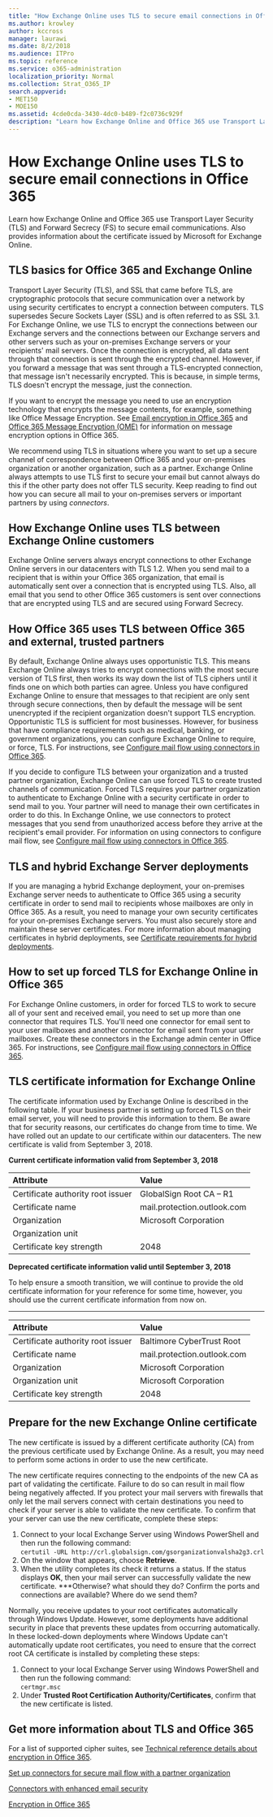 ```yaml
---
title: "How Exchange Online uses TLS to secure email connections in Office 365"
ms.author: krowley
author: kccross
manager: laurawi
ms.date: 8/2/2018
ms.audience: ITPro
ms.topic: reference
ms.service: o365-administration
localization_priority: Normal
ms.collection: Strat_O365_IP
search.appverid:
- MET150
- MOE150
ms.assetid: 4cde0cda-3430-4dc0-b489-f2c0736c929f
description: "Learn how Exchange Online and Office 365 use Transport Layer Security (TLS) and Forward Secrecy (FS) to secure email communications. Also get information about the certificate issued by Microsoft for Exchange Online."
---
```


# How Exchange Online uses TLS to secure email connections in Office 365

Learn how Exchange Online and Office 365 use Transport Layer Security (TLS) and Forward Secrecy (FS) to secure email communications. Also provides information about the certificate issued by Microsoft for Exchange Online.
  
## TLS basics for Office 365 and Exchange Online

Transport Layer Security (TLS), and SSL that came before TLS, are cryptographic protocols that secure communication over a network by using security certificates to encrypt a connection between computers. TLS supersedes Secure Sockets Layer (SSL) and is often referred to as SSL 3.1. For Exchange Online, we use TLS to encrypt the connections between our Exchange servers and the connections between our Exchange servers and other servers such as your on-premises Exchange servers or your recipients' mail servers. Once the connection is encrypted, all data sent through that connection is sent through the encrypted channel. However, if you forward a message that was sent through a TLS-encrypted connection, that message isn't necessarily encrypted. This is because, in simple terms, TLS doesn't encrypt the message, just the connection.
  
If you want to encrypt the message you need to use an encryption technology that encrypts the message contents, for example, something like Office Message Encryption. See [Email encryption in Office 365](email-encryption.md) and [Office 365 Message Encryption (OME)](ome.md) for information on message encryption options in Office 365. 
  
We recommend using TLS in situations where you want to set up a secure channel of correspondence between Office 365 and your on-premises organization or another organization, such as a partner. Exchange Online always attempts to use TLS first to secure your email but cannot always do this if the other party does not offer TLS security. Keep reading to find out how you can secure all mail to your on-premises servers or important partners by using  *connectors*. 
  
## How Exchange Online uses TLS between Exchange Online customers

Exchange Online servers always encrypt connections to other Exchange Online servers in our datacenters with TLS 1.2. When you send mail to a recipient that is within your Office 365 organization, that email is automatically sent over a connection that is encrypted using TLS. Also, all email that you send to other Office 365 customers is sent over connections that are encrypted using TLS and are secured using Forward Secrecy.
  
## How Office 365 uses TLS between Office 365 and external, trusted partners

By default, Exchange Online always uses opportunistic TLS. This means Exchange Online always tries to encrypt connections with the most secure version of TLS first, then works its way down the list of TLS ciphers until it finds one on which both parties can agree. Unless you have configured Exchange Online to ensure that messages to that recipient are only sent through secure connections, then by default the message will be sent unencrypted if the recipient organization doesn't support TLS encryption. Opportunistic TLS is sufficient for most businesses. However, for business that have compliance requirements such as medical, banking, or government organizations, you can configure Exchange Online to require, or force, TLS. For instructions, see [Configure mail flow using connectors in Office 365](https://technet.microsoft.com/library/ms.exch.eac.connectorselection%28v=exchg.150%29.aspx).
  
If you decide to configure TLS between your organization and a trusted partner organization, Exchange Online can use forced TLS to create trusted channels of communication. Forced TLS requires your partner organization to authenticate to Exchange Online with a security certificate in order to send mail to you. Your partner will need to manage their own certificates in order to do this. In Exchange Online, we use connectors to protect messages that you send from unauthorized access before they arrive at the recipient's email provider. For information on using connectors to configure mail flow, see [Configure mail flow using connectors in Office 365](https://technet.microsoft.com/library/ms.exch.eac.connectorselection%28v=exchg.150%29.aspx).
  
## TLS and hybrid Exchange Server deployments

If you are managing a hybrid Exchange deployment, your on-premises Exchange server needs to authenticate to Office 365 using a security certificate in order to send mail to recipients whose mailboxes are only in Office 365. As a result, you need to manage your own security certificates for your on-premises Exchange servers. You must also securely store and maintain these server certificates. For more information about managing certificates in hybrid deployments, see [Certificate requirements for hybrid deployments](https://technet.microsoft.com/library/hh563848%28v=exchg.150%29.aspx).
  
## How to set up forced TLS for Exchange Online in Office 365

For Exchange Online customers, in order for forced TLS to work to secure all of your sent and received email, you need to set up more than one connector that requires TLS. You'll need one connector for email sent to your user mailboxes and another connector for email sent from your user mailboxes. Create these connectors in the Exchange admin center in Office 365. For instructions, see [Configure mail flow using connectors in Office 365](https://technet.microsoft.com/library/ms.exch.eac.connectorselection%28v=exchg.150%29.aspx).
  
## TLS certificate information for Exchange Online

The certificate information used by Exchange Online is described in the following table. If your business partner is setting up forced TLS on their email server, you will need to provide this information to them. Be aware that for security reasons, our certificates do change from time to time. We have rolled out an update to our certificate within our datacenters. The new certificate is valid from September 3, 2018.
  
 **Current certificate information valid from September 3, 2018**
  
|**Attribute**|**Value**|
|:-----|:-----|
|Certificate authority root issuer  <br/> |GlobalSign Root CA – R1 <br/> |
|Certificate name  <br/> |mail.protection.outlook.com  <br/> |
|Organization  <br/> |Microsoft Corporation  <br/> |
|Organization unit  <br/> |  <br/> |
|Certificate key strength  <br/> |2048  <br/> |
   
 **Deprecated certificate information valid until September 3, 2018**
  
To help ensure a smooth transition, we will continue to provide the old certificate information for your reference for some time, however, you should use the current certificate information from now on.
  
****

|**Attribute**|**Value**|
|:-----|:-----|
|Certificate authority root issuer  <br/> |Baltimore CyberTrust Root  <br/> |
|Certificate name  <br/> |mail.protection.outlook.com  <br/> |
|Organization  <br/> |Microsoft Corporation  <br/> |
|Organization unit  <br/> |Microsoft Corporation  <br/> |
|Certificate key strength  <br/> |2048  <br/> |
   
## Prepare for the new Exchange Online certificate

The new certificate is issued by a different certificate authority (CA) from the previous certificate used by Exchange Online. As a result, you may need to perform some actions in order to use the new certificate.

The new certificate requires connecting to the endpoints of the new CA as part of validating the certificate. Failure to do so can result in mail flow being negatively affected. If you protect your mail servers with firewalls that only let the mail servers connect with certain destinations you need to check if your server is able to validate the new certificate. To confirm that your server can use the new certificate, complete these steps:

1. Connect to your local Exchange Server using Windows PowerShell and then run the following command:  
  `certutil -URL http://crl.globalsign.com/gsorganizationvalsha2g3.crl`
2. On the window that appears, choose **Retrieve**.
3. When the utility completes its check it returns a status. If the status displays **OK**, then your mail server can successfully validate the new certificate. ***Otherwise? what should they do? Confirm the ports and connections are available? Where do we send them?

Normally, you receive updates to your root certificates automatically through Windows Update. However, some deployments have additional security in place that prevents these updates from occurring automatically. In these locked-down deployments where Windows Update can't automatically update root certificates, you need to ensure that the correct root CA certificate is installed by completing these steps:
1.  Connect to your local Exchange Server using Windows PowerShell and then run the following command:  
  `certmgr.msc`
2. Under **Trusted Root Certification Authority/Certificates**, confirm that the new certificate is listed.

## Get more information about TLS and Office 365

For a list of supported cipher suites, see [Technical reference details about encryption in Office 365](technical-reference-details-about-encryption.md).
  
[Set up connectors for secure mail flow with a partner organization](https://technet.microsoft.com/library/dn751021%28v=exchg.150%29.aspx)
  
[Connectors with enhanced email security](https://technet.microsoft.com/library/261d92e4-7371-4555-b781-2062b5bb5278.aspx)
  
[Encryption in Office 365](encryption.md)
  

